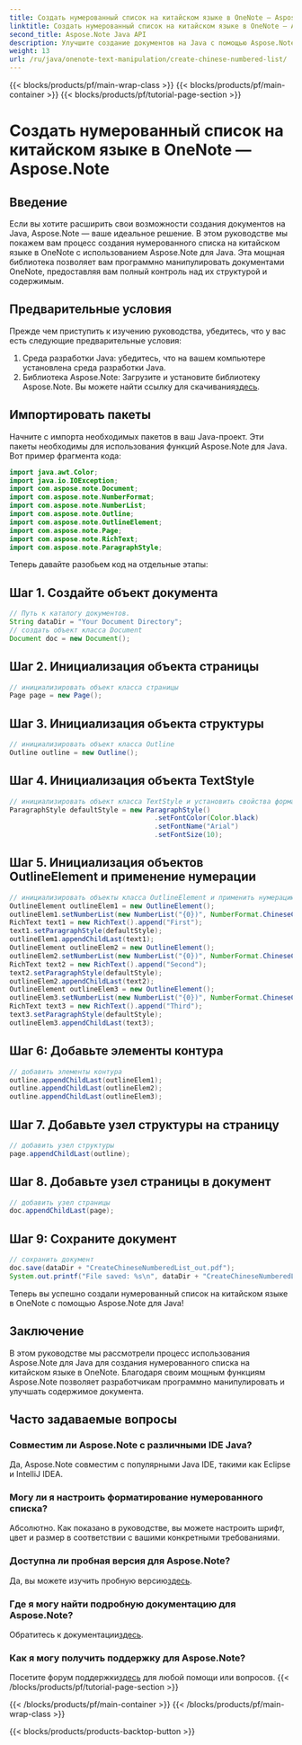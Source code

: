 ```yaml
---
title: Создать нумерованный список на китайском языке в OneNote — Aspose.Note
linktitle: Создать нумерованный список на китайском языке в OneNote — Aspose.Note
second_title: Aspose.Note Java API
description: Улучшите создание документов на Java с помощью Aspose.Note. Научитесь шаг за шагом создавать нумерованный список на китайском языке в OneNote. Изучите мощные возможности Aspose.Note.
weight: 13
url: /ru/java/onenote-text-manipulation/create-chinese-numbered-list/
---
```


{{< blocks/products/pf/main-wrap-class >}}
{{< blocks/products/pf/main-container >}}
{{< blocks/products/pf/tutorial-page-section >}}

# Создать нумерованный список на китайском языке в OneNote — Aspose.Note

## Введение
Если вы хотите расширить свои возможности создания документов на Java, Aspose.Note — ваше идеальное решение. В этом руководстве мы покажем вам процесс создания нумерованного списка на китайском языке в OneNote с использованием Aspose.Note для Java. Эта мощная библиотека позволяет вам программно манипулировать документами OneNote, предоставляя вам полный контроль над их структурой и содержимым.
## Предварительные условия
Прежде чем приступить к изучению руководства, убедитесь, что у вас есть следующие предварительные условия:
1. Среда разработки Java: убедитесь, что на вашем компьютере установлена среда разработки Java.
2.  Библиотека Aspose.Note: Загрузите и установите библиотеку Aspose.Note. Вы можете найти ссылку для скачивания[здесь](https://releases.aspose.com/note/java/).
## Импортировать пакеты
Начните с импорта необходимых пакетов в ваш Java-проект. Эти пакеты необходимы для использования функций Aspose.Note для Java. Вот пример фрагмента кода:
```java
import java.awt.Color;
import java.io.IOException;
import com.aspose.note.Document;
import com.aspose.note.NumberFormat;
import com.aspose.note.NumberList;
import com.aspose.note.Outline;
import com.aspose.note.OutlineElement;
import com.aspose.note.Page;
import com.aspose.note.RichText;
import com.aspose.note.ParagraphStyle;
```
Теперь давайте разобьем код на отдельные этапы:
## Шаг 1. Создайте объект документа
```java
// Путь к каталогу документов.
String dataDir = "Your Document Directory";
// создать объект класса Document
Document doc = new Document();
```
## Шаг 2. Инициализация объекта страницы
```java
// инициализировать объект класса страницы
Page page = new Page();
```
## Шаг 3. Инициализация объекта структуры
```java
// инициализировать объект класса Outline
Outline outline = new Outline();
```
## Шаг 4. Инициализация объекта TextStyle
```java
// инициализировать объект класса TextStyle и установить свойства форматирования
ParagraphStyle defaultStyle = new ParagraphStyle()
                                    .setFontColor(Color.black)
                                    .setFontName("Arial")
                                    .setFontSize(10);
```
## Шаг 5. Инициализация объектов OutlineElement и применение нумерации
```java
// инициализировать объекты класса OutlineElement и применить нумерацию
OutlineElement outlineElem1 = new OutlineElement();
outlineElem1.setNumberList(new NumberList("{0})", NumberFormat.ChineseCounting, "Arial", 10));
RichText text1 = new RichText().append("First");
text1.setParagraphStyle(defaultStyle);
outlineElem1.appendChildLast(text1);
OutlineElement outlineElem2 = new OutlineElement();
outlineElem2.setNumberList(new NumberList("{0})", NumberFormat.ChineseCounting, "Arial", 10));
RichText text2 = new RichText().append("Second");
text2.setParagraphStyle(defaultStyle);
outlineElem2.appendChildLast(text2);
OutlineElement outlineElem3 = new OutlineElement();
outlineElem3.setNumberList(new NumberList("{0})", NumberFormat.ChineseCounting, "Arial", 10));
RichText text3 = new RichText().append("Third");
text3.setParagraphStyle(defaultStyle);
outlineElem3.appendChildLast(text3);
```
## Шаг 6: Добавьте элементы контура
```java
// добавить элементы контура
outline.appendChildLast(outlineElem1);
outline.appendChildLast(outlineElem2);
outline.appendChildLast(outlineElem3);
```
## Шаг 7. Добавьте узел структуры на страницу
```java
// добавить узел структуры
page.appendChildLast(outline);
```
## Шаг 8. Добавьте узел страницы в документ
```java
// добавить узел страницы
doc.appendChildLast(page);
```
## Шаг 9: Сохраните документ
```java
// сохранить документ
doc.save(dataDir + "CreateChineseNumberedList_out.pdf");
System.out.printf("File saved: %s\n", dataDir + "CreateChineseNumberedList_out.pdf");
```
Теперь вы успешно создали нумерованный список на китайском языке в OneNote с помощью Aspose.Note для Java!
## Заключение
В этом руководстве мы рассмотрели процесс использования Aspose.Note для Java для создания нумерованного списка на китайском языке в OneNote. Благодаря своим мощным функциям Aspose.Note позволяет разработчикам программно манипулировать и улучшать содержимое документа.
## Часто задаваемые вопросы
### Совместим ли Aspose.Note с различными IDE Java?
Да, Aspose.Note совместим с популярными Java IDE, такими как Eclipse и IntelliJ IDEA.
### Могу ли я настроить форматирование нумерованного списка?
Абсолютно. Как показано в руководстве, вы можете настроить шрифт, цвет и размер в соответствии с вашими конкретными требованиями.
### Доступна ли пробная версия для Aspose.Note?
 Да, вы можете изучить пробную версию[здесь](https://releases.aspose.com/).
### Где я могу найти подробную документацию для Aspose.Note?
 Обратитесь к документации[здесь](https://reference.aspose.com/note/java/).
### Как я могу получить поддержку для Aspose.Note?
 Посетите форум поддержки[здесь](https://forum.aspose.com/c/note/28) для любой помощи или вопросов.
{{< /blocks/products/pf/tutorial-page-section >}}

{{< /blocks/products/pf/main-container >}}
{{< /blocks/products/pf/main-wrap-class >}}

{{< blocks/products/products-backtop-button >}}

